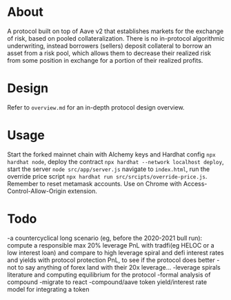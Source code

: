 # About 
A protocol built on top of Aave v2 that establishes markets for the exchange of risk, based on pooled collateralization. There is no in-protocol algorithmic underwriting, instead borrowers (sellers) deposit collateral to borrow an asset from a risk pool, which allows them to decrease their realized risk from some position in exchange for a portion of their realized profits. 

# Design
Refer to `overview.md` for an in-depth protocol design overview. 

# Usage
Start the forked mainnet chain with Alchemy keys and Hardhat config `npx hardhat node`, deploy the contract `npx hardhat --network localhost deploy`, start the server `node src/app/server.js` navigate to `index.html`, run the override price script `npx hardhat run src/srcipts/override-price.js`. Remember to reset metamask accounts. Use on Chrome with Access-Control-Allow-Origin extension.

# Todo
-a countercyclical long scenario (eg, before the 2020-2021 bull run): compute a responsible max 20% leverage PnL with tradfi(eg HELOC or a low interest loan) and compare to high leverage spiral and defi interest rates and yields with protocol protection PnL, to see if the protocol does better
-not to say anything of forex land with their 20x leverage...
-leverage spirals literature and computing equilibrium for the protocol
-formal analysis of compound
-migrate to react
-compound/aave token yield/interest rate model for integrating a token 
